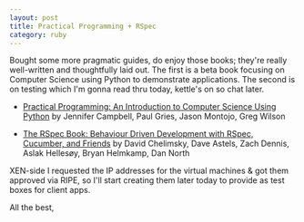 ```yaml
---
layout: post
title: Practical Programming + RSpec
category: ruby
---
```


Bought some more pragmatic guides, do enjoy those books; they're really well-written and thoughtfully laid out.  The first is a beta book focusing on Computer Science using Python to demonstrate applications.  The second is on testing which I'm gonna read thru today, kettle's on so chat later.

* [Practical Programming: An Introduction to Computer Science Using Python](http://www.pragprog.com/titles/gwpy/practical-programming) by Jennifer Campbell, Paul Gries, Jason Montojo, Greg Wilson

* [The RSpec Book: Behaviour Driven Development with RSpec, Cucumber, and Friends](http://www.pragprog.com/titles/achbd/the-rspec-book) by David Chelimsky, Dave Astels, Zach Dennis, Aslak Hellesøy, Bryan Helmkamp, Dan North

XEN-side I requested the IP addresses for the virtual machines & got them approved via RIPE, so I'll start creating them later today to provide as test boxes for client apps.

All the best,
